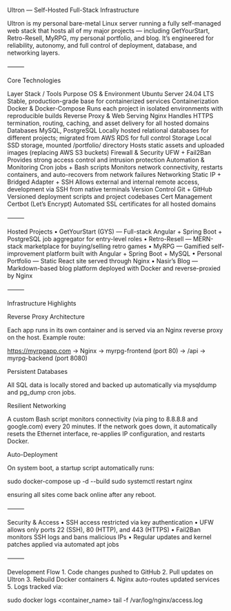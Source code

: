 Ultron — Self-Hosted Full-Stack Infrastructure

Ultron is my personal bare-metal Linux server running a fully self-managed web stack that hosts all of my major projects — including GetYourStart, Retro-Resell, MyRPG, my personal portfolio, and blog.
It’s engineered for reliability, autonomy, and full control of deployment, database, and networking layers.

⸻

Core Technologies

Layer	Stack / Tools	Purpose
OS & Environment	Ubuntu Server 24.04 LTS	Stable, production-grade base for containerized services
Containerization	Docker & Docker-Compose	Runs each project in isolated environments with reproducible builds
Reverse Proxy & Web Serving	Nginx	Handles HTTPS termination, routing, caching, and asset delivery for all hosted domains
Databases	MySQL, PostgreSQL	Locally hosted relational databases for different projects; migrated from AWS RDS for full control
Storage	Local SSD storage, mounted /portfolio/ directory	Hosts static assets and uploaded images (replacing AWS S3 buckets)
Firewall & Security	UFW + Fail2Ban	Provides strong access control and intrusion protection
Automation & Monitoring	Cron jobs + Bash scripts	Monitors network connectivity, restarts containers, and auto-recovers from network failures
Networking	Static IP + Bridged Adapter + SSH	Allows external and internal remote access, development via SSH from native terminals
Version Control	Git + GitHub	Versioned deployment scripts and project codebases
Cert Management	Certbot (Let’s Encrypt)	Automated SSL certificates for all hosted domains


⸻

Hosted Projects
	•	GetYourStart (GYS) — Full-stack Angular + Spring Boot + PostgreSQL job aggregator for entry-level roles
	•	Retro-Resell — MERN-stack marketplace for buying/selling retro games
	•	MyRPG — Gamified self-improvement platform built with Angular + Spring Boot + MySQL
	•	Personal Portfolio — Static React site served through Nginx
	•	Nasir’s Blog — Markdown-based blog platform deployed with Docker and reverse-proxied by Nginx

⸻

Infrastructure Highlights

Reverse Proxy Architecture

Each app runs in its own container and is served via an Nginx reverse proxy on the host.
Example route:

https://myrpgapp.com  →  Nginx →  myrpg-frontend (port 80)
                     →  /api   →  myrpg-backend (port 8080)

Persistent Databases

All SQL data is locally stored and backed up automatically via mysqldump and pg_dump cron jobs.

Resilient Networking

A custom Bash script monitors connectivity (via ping to 8.8.8.8 and google.com) every 20 minutes.
If the network goes down, it automatically resets the Ethernet interface, re-applies IP configuration, and restarts Docker.

Auto-Deployment

On system boot, a startup script automatically runs:

sudo docker-compose up -d --build
sudo systemctl restart nginx

ensuring all sites come back online after any reboot.

⸻

Security & Access
	•	SSH access restricted via key authentication
	•	UFW allows only ports 22 (SSH), 80 (HTTP), and 443 (HTTPS)
	•	Fail2Ban monitors SSH logs and bans malicious IPs
	•	Regular updates and kernel patches applied via automated apt jobs

⸻

Development Flow
	1.	Code changes pushed to GitHub
	2.	Pull updates on Ultron
	3.	Rebuild Docker containers
	4.	Nginx auto-routes updated services
	5.	Logs tracked via:

sudo docker logs <container_name>
tail -f /var/log/nginx/access.log